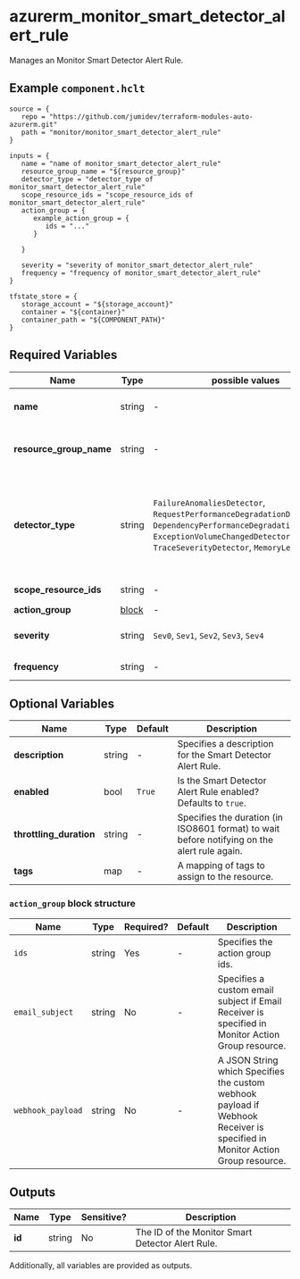 # azurerm_monitor_smart_detector_alert_rule

Manages an Monitor Smart Detector Alert Rule.

## Example `component.hclt`

```hcl
source = {
   repo = "https://github.com/jumidev/terraform-modules-auto-azurerm.git" 
   path = "monitor/monitor_smart_detector_alert_rule" 
}

inputs = {
   name = "name of monitor_smart_detector_alert_rule" 
   resource_group_name = "${resource_group}" 
   detector_type = "detector_type of monitor_smart_detector_alert_rule" 
   scope_resource_ids = "scope_resource_ids of monitor_smart_detector_alert_rule" 
   action_group = {
      example_action_group = {
         ids = "..."   
      }
  
   }
 
   severity = "severity of monitor_smart_detector_alert_rule" 
   frequency = "frequency of monitor_smart_detector_alert_rule" 
}

tfstate_store = {
   storage_account = "${storage_account}" 
   container = "${container}" 
   container_path = "${COMPONENT_PATH}" 
}

```

## Required Variables

| Name | Type |  possible values |  Description |
| ---- | --------- |  ----------- | ----------- |
| **name** | string |  -  |  Specifies the name of the Monitor Smart Detector Alert Rule. Changing this forces a new resource to be created. | 
| **resource_group_name** | string |  -  |  Specifies the name of the resource group in which the Monitor Smart Detector Alert Rule should exist. Changing this forces a new resource to be created. | 
| **detector_type** | string |  `FailureAnomaliesDetector`, `RequestPerformanceDegradationDetector`, `DependencyPerformanceDegradationDetector`, `ExceptionVolumeChangedDetector`, `TraceSeverityDetector`, `MemoryLeakDetector`  |  Specifies the Built-In Smart Detector type that this alert rule will use. Currently the only possible values are `FailureAnomaliesDetector`, `RequestPerformanceDegradationDetector`, `DependencyPerformanceDegradationDetector`, `ExceptionVolumeChangedDetector`, `TraceSeverityDetector`, `MemoryLeakDetector`. | 
| **scope_resource_ids** | string |  -  |  Specifies the scopes of this Smart Detector Alert Rule. | 
| **action_group** | [block](#action_group-block-structure) |  -  |  An `action_group` block. | 
| **severity** | string |  `Sev0`, `Sev1`, `Sev2`, `Sev3`, `Sev4`  |  Specifies the severity of this Smart Detector Alert Rule. Possible values are `Sev0`, `Sev1`, `Sev2`, `Sev3` or `Sev4`. | 
| **frequency** | string |  -  |  Specifies the frequency of this Smart Detector Alert Rule in ISO8601 format. | 

## Optional Variables

| Name | Type |  Default  |  Description |
| ---- | --------- |  ----------- | ----------- |
| **description** | string |  -  |  Specifies a description for the Smart Detector Alert Rule. | 
| **enabled** | bool |  `True`  |  Is the Smart Detector Alert Rule enabled? Defaults to `true`. | 
| **throttling_duration** | string |  -  |  Specifies the duration (in ISO8601 format) to wait before notifying on the alert rule again. | 
| **tags** | map |  -  |  A mapping of tags to assign to the resource. | 

### `action_group` block structure

| Name | Type | Required? | Default | Description |
| ---- | ---- | --------- | ------- | ----------- |
| `ids` | string | Yes | - | Specifies the action group ids. |
| `email_subject` | string | No | - | Specifies a custom email subject if Email Receiver is specified in Monitor Action Group resource. |
| `webhook_payload` | string | No | - | A JSON String which Specifies the custom webhook payload if Webhook Receiver is specified in Monitor Action Group resource. |



## Outputs

| Name | Type | Sensitive? | Description |
| ---- | ---- | --------- | --------- |
| **id** | string | No  | The ID of the Monitor Smart Detector Alert Rule. | 

Additionally, all variables are provided as outputs.
